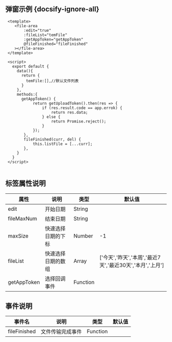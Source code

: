 ## 弹窗示例 {docsify-ignore-all}
 
```
 <template>
    <file-area
        :edit="true"
        :fileList="temFile"
        :getAppToken="getAppToken"
        @fileFinished="fileFinished"
    ></file-area>
 </template>

 <script>
   export default {
     data(){
       return {
         temFile:[],//默认文件列表
       }
     },
     methods:{
       getAppToken() {
            return getUploadToken().then(res => {
                if (res.result.code == app.errok) {
                    return res.data;
                } else {
                    return Promise.reject();
                }
            });
        },
        fileFinished(curr, del) {
            this.listFile = [...curr];
        },
     }
   }
 </script>
     
```


 
## 标签属性说明

| 属性 | 说明 | 类型 | 默认值 |
| --- | --- | --- | --- |
| edit | 开始日期 | String |    |
| fileMaxNum | 结束日期 | String |    |
| maxSize | 快速选择日期的下标 | Number | -1 |   
| fileList | 快速选择日期的数组 | Array | ['今天','昨天','本周','最近7天','最近30天','本月','上月']  |
| getAppToken | 选择回调事件 | Function | |

## 事件说明

| 事件名 | 说明 | 类型 | 默认值 |
| --- | --- | --- | --- |
| fileFinished | 文件传输完成事件 | Function |    |
 


 
